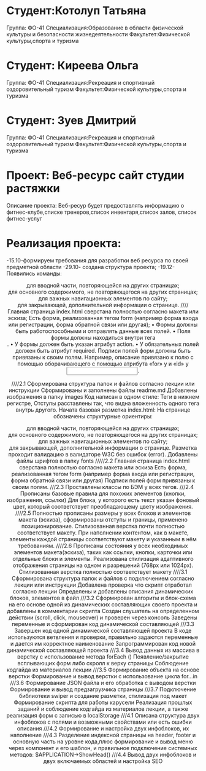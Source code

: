 # Студент:Котолуп Татьяна
Группа: ФО-41
Специализация:Образование в области физической культуры и безопасности жизнедеятельности 
Факультет:Физической культуры,спорта и туризма
# Студент: Киреева Ольга
Группа:  ФО-41
Специализация:Рекреация и спортивный оздоровительный туризм
Факультет:Физической культуры,спорта и туризма
# Студент: Зуев Дмитрий
Группа:  ФО-41
Специализация:Рекреация и спортивный оздоровительный туризм
Факультет:Физической культуры,спорта и туризма
# Проект: Веб-ресурс сайт студии растяжки
Описание проекта: Веб-ресур будет предоставлять информацию о фитнес-клубе,списке тренеров,список инвентаря,список залов, список фитнес-услуг
# Реализация проекта:
-15.10-формируем требования для разработки веб ресурса по своей предметной области
-29.10- создана структура проекта;
-19.12- Появились команды:
<header> для вводной части, повторяющейся на других страницах;
<main> для основного содержимого, не повторяющегося на других страницах;
<nav> для важных навигационных элементов по сайту;
<footer> для закрывающей, дополнительной информации о странице.
////
Главная страница index.html сверстана полностью согласно макета или эскиза;
Есть форма, реализованная тегом form (например форма входа или регистрации, форма обратной связи или другая);
• Формы должны быть работоспособными и отправлять данные всех полей.
• Поля формы должны находиться внутри тега <form>.
• У формы должен быть указан атрибут action.
• У обязательных полей должен быть атрибут required.
Подписи полей форм должны быть привязаны к своим полям. Например, описание привязано к полю с помощью оборачивающего <label> с помощью атрибута «for» у <label> и «id» у <input>.

////2.1
Сформирована структура папок и файлов согласно лекции или инструкции
Cформированы и заполнены файлы readme.md 
Добавлены изображения в папку images
Код написан в одном стиле:
Теги в нижнем регистре,
Отступы расставлены так, что видна вложенность одного тега внутрь другого.
Начата базовая разметка index.html:
На странице  обозначены структурные ориентиры:
<header> для вводной части, повторяющейся на других страницах;
<main> для основного содержимого, не повторяющегося на других страницах;
<nav> для важных навигационных элементов по сайту;
<footer> для закрывающей, дополнительной информации о странице.
Разметка проходит валидацию в валидаторе W3C без ошибок (error).
Добавлены файлы шрифтов в папку fonts
/////2.2
Главная страница index.html сверстана полностью согласно макета или эскиза
Есть форма, реализованная тегом form (например форма входа или регистрации, форма обратной связи или другая)
Подписи полей форм привязаны к своим полям.
///2.3
Проставлены классы по БЭМ у всех тегов.
///2.4
Прописаны базовые правила для похожих элементов (кнопки, изображения, ссылки)
Для блока, у которого есть текст указан фоновый цвет, который соответствует преобладающему цвету изображения. 
////2.5
Полностью прописаны размеры у всех блоков и элементов макета (эскиза), сформированы отступы и границы, применено позиционирование. Стилизованная верстка почти полностью соответствует макету.
При наполнении контентом, как в макете, элементы каждой страницы соответствуют макету и указанным в нём требованиям.
////2.6
Прописаны состояния у всех необходимых элементов макета(эскиза), таких как ссылки, кнопки, карточки или отдельные блоки и элементы.
Реализована стилизация адаптивного отображения страницы на одном и разрешений (768px или 1024px). 
Стилизованная верстка полностью соответствует макету
////3.1
Сформирована структура папок и файлов с подключением согласно лекции или инструкции
Добавлена проверка что скрипт отработал согласно лекции
Определены и добавлены описания динамических блоков, элементов в файл
///3.2
Сформирован алгоритм и блок-схема на его основе одной из динамических составляющих своего проекта и добавлены в комментарии скрипта
Создан слушатель на определенном действии (scroll, click, mouseover) и проверен через консоль
Заведены переменные и сформирован код динамической составляющей
///3.3
Завершен код одной динамической составляющей проекта
В коде используются ветвления и проверки, правильно задаются переменные и дается им корректное наименование
Запрограммирован код новой динамической составляющей проекта
///3.4
Вывод данных из массива в верстку с использование метода forEach ()
Появление/закрытие всплывающих форм либо скролл к верху страницы
Соблюдение кодгайда из материалов лекции
///3.5
Формирование объекта на основе верстки	Формирование и вывод верстки с использование цикла for...in
///3.6
Формирование JSON файла и его обработка с выводом верстки
Формирование и вывод предзагрузчика страницы
///3.7
Подключение библиотеки swiper и создание разметки, стилизация под макет
Формирование скрипта для работы карусели
Реализация прошлых заданий и соблюдение кодгайда из материалов лекции, а также реализация форм с записью в localStorage
///4.1
Описана структура двух инфоблоков с полями и возможными свойствами или есть ошибки описания
///4.2
Формирование и настройка двух инфоблоков, их наполнение
///4.3
Разделение индексной страницы на header, footer и основную часть на уровне кода,плюс формирование и вывод меню через компонент и его шаблон, и правильное подключение системных методов: $APPLICATION->ShowHead()
///4.4
Вывод двух инфоблоков и двух включаемых областей и настройка SEO